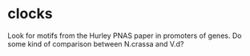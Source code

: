 # clocks
Look for motifs from the Hurley PNAS paper in promoters of genes. 
Do some kind of comparison between N.crassa and V.d?

